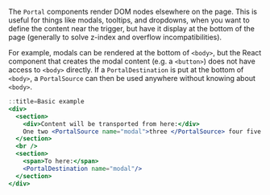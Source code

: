 The `Portal` components render DOM nodes elsewhere on the page. This is useful for things like
modals, tooltips, and dropdowns, when you want to define the content near the trigger, but have
it display at the bottom of the page (generally to solve z-index and overflow incompatibilities).

For example, modals can be rendered at the bottom of `<body>`, but the React component that creates
the modal content (e.g. a `<button>`) does not have access to `<body>` directly.
If a `PortalDestination` is put at the bottom of `<body>`, a `PortalSource` can then be used
anywhere without knowing about `<body>`.

```jsx harmony
::title=Basic example
<div>
  <section>
    <div>Content will be transported from here:</div>
    One two <PortalSource name="modal">three </PortalSource> four five
  </section>
  <br />
  <section>
    <span>To here:</span>
    <PortalDestination name="modal"/>
  </section>
</div>
```
